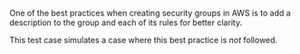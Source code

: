 One of the best practices when creating security groups in AWS is to 
add a description to the group and each of its rules for better clarity.

This test case simulates a case where this best practice is _not_ followed.